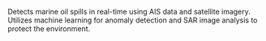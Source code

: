 Detects marine oil spills in real-time using AIS data and satellite imagery. Utilizes machine learning for anomaly detection and SAR image analysis to protect the environment.
